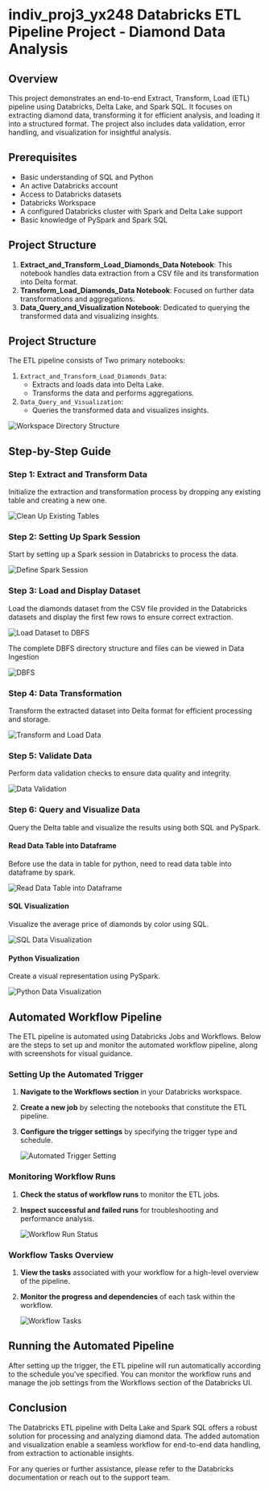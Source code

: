 # indiv_proj3_yx248 Databricks ETL Pipeline Project - Diamond Data Analysis

## Overview
This project demonstrates an end-to-end Extract, Transform, Load (ETL) pipeline using Databricks, Delta Lake, and Spark SQL. It focuses on extracting diamond data, transforming it for efficient analysis, and loading it into a structured format. The project also includes data validation, error handling, and visualization for insightful analysis.

## Prerequisites
- Basic understanding of SQL and Python
- An active Databricks account
- Access to Databricks datasets
- Databricks Workspace
- A configured Databricks cluster with Spark and Delta Lake support
- Basic knowledge of PySpark and Spark SQL

## Project Structure
1. **Extract_and_Transform_Load_Diamonds_Data Notebook**: This notebook handles data extraction from a CSV file and its transformation into Delta format.
2. **Transform_Load_Diamonds_Data Notebook**: Focused on further data transformations and aggregations.
3. **Data_Query_and_Visualization Notebook**: Dedicated to querying the transformed data and visualizing insights.

## Project Structure
The ETL pipeline consists of Two primary notebooks:
1. `Extract_and_Transform_Load_Diamonds_Data`:
    - Extracts and loads data into Delta Lake.
    - Transforms the data and performs aggregations.
2. `Data_Query_and_Visualization`:
    - Queries the transformed data and visualizes insights.

![Workspace Directory Structure](workspace_directory_structure.png)

## Step-by-Step Guide

### Step 1: Extract and Transform Data
Initialize the extraction and transformation process by dropping any existing table and creating a new one.

![Clean Up Existing Tables](clean_up.png)

### Step 2: Setting Up Spark Session
Start by setting up a Spark session in Databricks to process the data.

![Define Spark Session](define_spark.png)

### Step 3: Load and Display Dataset
Load the diamonds dataset from the CSV file provided in the Databricks datasets and display the first few rows to ensure correct extraction.

![Load Dataset to DBFS](get_dataset_to_DBFS.png)

The complete DBFS directory structure and files can be viewed in Data Ingestion

![DBFS](DBFS.png)

### Step 4: Data Transformation
Transform the extracted dataset into Delta format for efficient processing and storage.

![Transform and Load Data](transform_and_load_check_data_with_Delta_lake.png)

### Step 5: Validate Data
Perform data validation checks to ensure data quality and integrity.

![Data Validation](validate_data.png)

### Step 6: Query and Visualize Data
Query the Delta table and visualize the results using both SQL and PySpark.

#### Read Data Table into Dataframe
Before use the data in table for python, need to read data table into dataframe by spark.

![Read Data Table into Dataframe](read_data_table_into_Dataframe.png)

#### SQL Visualization
Visualize the average price of diamonds by color using SQL.

![SQL Data Visualization](get_data_query_and_avg_result_by_sql.png)

#### Python Visualization
Create a visual representation using PySpark.

![Python Data Visualization](get_data_query_and_avg_result_by_spark.png)

## Automated Workflow Pipeline

The ETL pipeline is automated using Databricks Jobs and Workflows. Below are the steps to set up and monitor the automated workflow pipeline, along with screenshots for visual guidance.

### Setting Up the Automated Trigger

1. **Navigate to the Workflows section** in your Databricks workspace.
2. **Create a new job** by selecting the notebooks that constitute the ETL pipeline.
3. **Configure the trigger settings** by specifying the trigger type and schedule.

   ![Automated Trigger Setting](automated_trigger_setting.png)

### Monitoring Workflow Runs

1. **Check the status of workflow runs** to monitor the ETL jobs.
2. **Inspect successful and failed runs** for troubleshooting and performance analysis.

   ![Workflow Run Status](workflow_pass.png)

### Workflow Tasks Overview

1. **View the tasks** associated with your workflow for a high-level overview of the pipeline.
2. **Monitor the progress and dependencies** of each task within the workflow.

   ![Workflow Tasks](workflow_tasks.png)

## Running the Automated Pipeline

After setting up the trigger, the ETL pipeline will run automatically according to the schedule you've specified. You can monitor the workflow runs and manage the job settings from the Workflows section of the Databricks UI.

## Conclusion

The Databricks ETL pipeline with Delta Lake and Spark SQL offers a robust solution for processing and analyzing diamond data. The added automation and visualization enable a seamless workflow for end-to-end data handling, from extraction to actionable insights.

For any queries or further assistance, please refer to the Databricks documentation or reach out to the support team.

